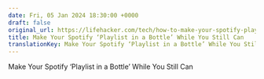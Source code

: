 ```yaml
---
date: Fri, 05 Jan 2024 18:30:00 +0000
draft: false
original_url: https://lifehacker.com/tech/how-to-make-your-spotify-playlist-in-a-bottle
title: Make Your Spotify ‘Playlist in a Bottle’ While You Still Can
translationKey: Make Your Spotify ‘Playlist in a Bottle’ While You Still Can
---
```


Make Your Spotify ‘Playlist in a Bottle’ While You Still Can